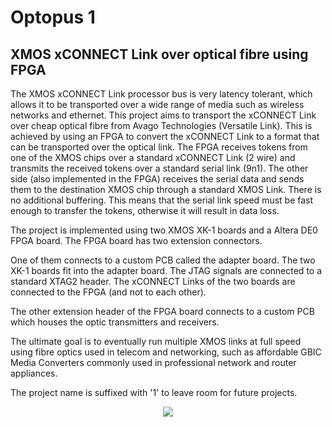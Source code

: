 Optopus 1
=========

XMOS xCONNECT Link over optical fibre using FPGA
------------------------------------------------

The XMOS xCONNECT Link processor bus is very latency tolerant,
which allows it to be transported over a wide range
of media such as wireless networks and ethernet.
This project aims to transport the xCONNECT Link over cheap optical fibre
from Avago Technologies (Versatile Link).
This is achieved by using an FPGA to convert the xCONNECT Link to a format
that can be transported over the optical link.
The FPGA receives tokens from one of the XMOS chips over a
standard xCONNECT Link (2 wire) and transmits the received tokens
over a standard serial link (9n1). The other side (also implemented in the FPGA)
receives the serial data and sends them to the destination XMOS chip
through a standard XMOS Link. There is no additional buffering.
This means that the serial link speed must be fast enough to transfer the tokens,
otherwise it will result in data loss.

The project is implemented using two XMOS XK-1 boards and a Altera DE0 FPGA board.
The FPGA board has two extension connectors.

One of them connects to a custom PCB called the adapter board.
The two XK-1 boards fit into the adapter board.
The JTAG signals are connected to a standard XTAG2 header.
The xCONNECT Links of the two boards are connected to the FPGA (and not to each other).

The other extension header of the FPGA board connects to a custom PCB
which houses the optic transmitters and receivers.

The ultimate goal is to eventually run multiple XMOS links at full speed
using fibre optics used in telecom and networking,
such as affordable GBIC Media Converters commonly used in
professional network and router appliances.

The project name is suffixed with '1' to leave room for future projects.

<p align="center">
  <img src="http://biancozandbergen.github.io/images/xmos_optopus1_1.jpg"/>
</p>
